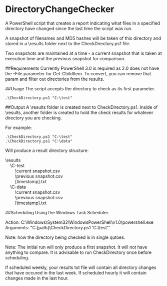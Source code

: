 DirectoryChangeChecker
======================

A PowerShell script that creates a report indicating what files in a specified directory have changed since the last time the script was run.

A snapshot of filenames and MD5 hashes will be taken of this directory and stored in a \results folder next to the CheckDirectory.ps1 file.

Two snapshots are maintained at a time - a current snapshot that is taken at execution time and the previous snapshot for comparison.

##Requirements
Currently PowerShell 3.0 is required as 2.0 does not have the -File parameter for Get-ChildItem.  To convert, you can remove that param and filter out directories from the results.

##Usage
The script accepts the directory to check as its first parameter.

```
.\CheckDirectory.ps1 "C:\test"
``` 

##Output
A \results folder is created next to CheckDirectory.ps1.  Inside of \results, another folder is created to hold the check results for whatever directory you are checking.

For example:
```
.\CheckDirectory.ps1 "C:\test"
.\CheckDirectory.ps1 "C:\data"
``` 

Will produce a result directory structure:

\results<br>
&nbsp;&nbsp;&nbsp;&nbsp;\C-test <br>
&nbsp;&nbsp;&nbsp;&nbsp;&nbsp;&nbsp;&nbsp;&nbsp;!current snapshot.csv<br>
&nbsp;&nbsp;&nbsp;&nbsp;&nbsp;&nbsp;&nbsp;&nbsp;!previous snapshot.csv<br>
&nbsp;&nbsp;&nbsp;&nbsp;&nbsp;&nbsp;&nbsp;&nbsp;[timestamp].txt<br>
&nbsp;&nbsp;&nbsp;&nbsp;\C-data<br>
&nbsp;&nbsp;&nbsp;&nbsp;&nbsp;&nbsp;&nbsp;&nbsp;!current snapshot.csv<br>
&nbsp;&nbsp;&nbsp;&nbsp;&nbsp;&nbsp;&nbsp;&nbsp;!previous snapshot.csv<br>
&nbsp;&nbsp;&nbsp;&nbsp;&nbsp;&nbsp;&nbsp;&nbsp;[timestamp].txt

##Scheduling
Using the Windows Task Scheduler.

Action: C:\Windows\System32\WindowsPowerShell\v1.0\powershell.exe
Arguments: "C:\[path]\CheckDirectory.ps1 'C:\test'"

Note: how the directory being checked is in single qutoes.

Note: The initial run will only produce a first snapshot.  It will not have anything to compare.  It is advisable to run CheckDirectory once before scheduling.

If scheduled weekly, your results txt file will contain all directory changes that have occured in the last week.  If scheduled hourly it will contain changes made in the last hour.

